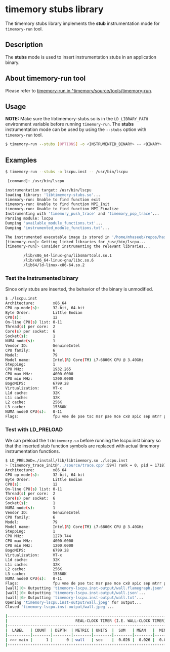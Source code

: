 # timemory stubs library

The timemory stubs library implements the **stub** instrumentation mode for `timemory-run` tool.

## Description
The **stubs** mode is used to insert instrumentation stubs in an application binary. 

## About timemory-run tool

Please refer to [timemory-run in ^timemory/source/tools/timemory-run](../tools/timemory-run/README.md#timemory_run).

## Usage

**NOTE:** Make sure the libtimemory-stubs.so is in the `LD_LIBRARY_PATH` environment variable before running `timemory-run`. The **stubs** instrumentation mode can be used by using the `--stubs` option with `timemory-run` tool.

```bash
$ timemory-run --stubs [OPTIONS] -o <INSTRUMENTED_BINARY> -- <BINARY>
```

## Examples

```bash
$ timemory-run --stubs -o lscpu.inst -- /usr/bin/lscpu

 [command]: /usr/bin/lscpu

instrumentation target: /usr/bin/lscpu
loading library: 'libtimemory-stubs.so'...
timemory-run: Unable to find function exit
timemory-run: Unable to find function MPI_Init
timemory-run: Unable to find function MPI_Finalize
Instrumenting with 'timemory_push_trace' and 'timemory_pop_trace'...
Parsing module: lscpu
Dumping 'available_module_functions.txt'...
Dumping 'instrumented_module_functions.txt'...

The instrumented executable image is stored in '/home/mhaseeb/repos/haseeb/timemory/build/lscpu.inst'
[timemory-run]> Getting linked libraries for /usr/bin/lscpu...
[timemory-run]> Consider instrumenting the relevant libraries...

        /lib/x86_64-linux-gnu/libsmartcols.so.1
        /lib/x86_64-linux-gnu/libc.so.6
        /lib64/ld-linux-x86-64.so.2
```

### Test the Instrumented binary

Since only stubs are inserted, the behavior of the binary is unmodified.

```bash
$ ./lscpu.inst
Architecture:        x86_64
CPU op-mode(s):      32-bit, 64-bit
Byte Order:          Little Endian
CPU(s):              12
On-line CPU(s) list: 0-11
Thread(s) per core:  2
Core(s) per socket:  6
Socket(s):           1
NUMA node(s):        1
Vendor ID:           GenuineIntel
CPU family:          6
Model:               79
Model name:          Intel(R) Core(TM) i7-6800K CPU @ 3.40GHz
Stepping:            1
CPU MHz:             1932.265
CPU max MHz:         4000.0000
CPU min MHz:         1200.0000
BogoMIPS:            6799.28
Virtualization:      VT-x
L1d cache:           32K
L1i cache:           32K
L2 cache:            256K
L3 cache:            15360K
NUMA node0 CPU(s):   0-11
Flags:               fpu vme de pse tsc msr pae mce cx8 apic sep mtrr pge mca cmov pat pse36 clflush dts acpi mmx fxsr sse sse2 ss ht tm pbe syscall nx pdpe1gb rdtscp lm constant_tsc arch_perfmon pebs bts rep_good nopl xtopology nonstop_tsc cpuid aperfmperf pni pclmulqdq dtes64 monitor ds_cpl vmx est tm2 ssse3 sdbg fma cx16 xtpr pdcm pcid dca sse4_1 sse4_2 x2apic movbe popcnt tsc_deadline_timer aes xsave avx f16c rdrand lahf_lm abm 3dnowprefetch cpuid_fault epb cat_l3 cdp_l3 invpcid_single pti intel_ppin ssbd ibrs ibpb stibp tpr_shadow vnmi flexpriority ept vpid fsgsbase tsc_adjust bmi1 hle avx2 smep bmi2 erms invpcid rtm cqm rdt_a rdseed adx smap intel_pt xsaveopt cqm_llc cqm_occup_llc cqm_mbm_total cqm_mbm_local dtherm ida arat pln pts md_clear flush_l1d
```

### Test with LD_PRELOAD

We can preload the `libtimemory.so` before running the lscpu.inst binary so that the inserted stub function symbols are replaced with actual timemory instrumentation functions.

```bash
$ LD_PRELOAD=./install/lib/libtimemory.so ./lscpu.inst
> [timemory_trace_init@'../source/trace.cpp':594] rank = 0, pid = 17187, thread = 0, args = wall_clock...
Architecture:        x86_64
CPU op-mode(s):      32-bit, 64-bit
Byte Order:          Little Endian
CPU(s):              12
On-line CPU(s) list: 0-11
Thread(s) per core:  2
Core(s) per socket:  6
Socket(s):           1
NUMA node(s):        1
Vendor ID:           GenuineIntel
CPU family:          6
Model:               79
Model name:          Intel(R) Core(TM) i7-6800K CPU @ 3.40GHz
Stepping:            1
CPU MHz:             1270.744
CPU max MHz:         4000.0000
CPU min MHz:         1200.0000
BogoMIPS:            6799.28
Virtualization:      VT-x
L1d cache:           32K
L1i cache:           32K
L2 cache:            256K
L3 cache:            15360K
NUMA node0 CPU(s):   0-11
Flags:               fpu vme de pse tsc msr pae mce cx8 apic sep mtrr pge mca cmov pat pse36 clflush dts acpi mmx fxsr sse sse2 ss ht tm pbe syscall nx pdpe1gb rdtscp lm constant_tsc arch_perfmon pebs bts rep_good nopl xtopology nonstop_tsc cpuid aperfmperf pni pclmulqdq dtes64 monitor ds_cpl vmx est tm2 ssse3 sdbg fma cx16 xtpr pdcm pcid dca sse4_1 sse4_2 x2apic movbe popcnt tsc_deadline_timer aes xsave avx f16c rdrand lahf_lm abm 3dnowprefetch cpuid_fault epb cat_l3 cdp_l3 invpcid_single pti intel_ppin ssbd ibrs ibpb stibp tpr_shadow vnmi flexpriority ept vpid fsgsbase tsc_adjust bmi1 hle avx2 smep bmi2 erms invpcid rtm cqm rdt_a rdseed adx smap intel_pt xsaveopt cqm_llc cqm_occup_llc cqm_mbm_total cqm_mbm_local dtherm ida arat pln pts md_clear flush_l1d
[wall]|0> Outputting 'timemory-lscpu.inst-output/wall.flamegraph.json'...
[wall]|0> Outputting 'timemory-lscpu.inst-output/wall.json'...
[wall]|0> Outputting 'timemory-lscpu.inst-output/wall.txt'...
Opening 'timemory-lscpu.inst-output/wall.jpeg' for output...
Closed 'timemory-lscpu.inst-output/wall.jpeg'...

|----------------------------------------------------------------------------------------------------|
|                              REAL-CLOCK TIMER (I.E. WALL-CLOCK TIMER)                              |
|----------------------------------------------------------------------------------------------------|
|  LABEL   | COUNT  | DEPTH  | METRIC | UNITS  |  SUM   | MEAN   |  MIN   |  MAX   | STDDEV | % SELF |
|----------|--------|--------|--------|--------|--------|--------|--------|--------|--------|--------|
| >>> main |      1 |      0 | wall   | sec    |  0.026 |  0.026 |  0.026 |  0.026 |  0.000 |  100.0 |
|----------------------------------------------------------------------------------------------------|
```
